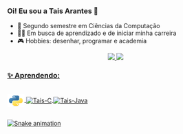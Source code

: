 ### Oi! Eu sou a Tais Arantes 👋


- 🔭 Segundo semestre em Ciências da Computação 
- 👩‍💼 Em busca de aprendizado e de iniciar minha carreira
- 🎮 Hobbies: desenhar, programar e academia

<div align="center">
  <a href="https://github.com/taisarantes">
  <img height="170em" src="https://github-readme-stats.vercel.app/api?username=taisarantes&show_icons=true&theme=material-palenight&include_all_commits=true"/>
  <!- <img height="45%" src="https://github-readme-stats.vercel.app/api?username=taisarantes&show_icons=true&theme=material-palenight&include_all_commits=true&count_private=true"/>
  <img height="170em" src="https://github-readme-stats.vercel.app/api/top-langs/?username=taisarantes&layout=compact&langs_count=7&theme=material-palenight"/> 
</div>

### ✨ Aprendendo:

<div style="display: inline_block"><br> 
  <img align="center" alt="Tais-Python" height="30" width="40" src="https://raw.githubusercontent.com/devicons/devicon/master/icons/python/python-original.svg">
  <img align="center" alt="Tais-C" height="30" width="40" src="https://cdn.jsdelivr.net/gh/devicons/devicon/icons/c/c-original.svg">
  <img align="center" alt="Tais-Java" height="30" width="40" src="https://cdn.jsdelivr.net/gh/devicons/devicon/icons/java/java-original.svg">
  <!- <img align="center" alt="Tais-HTML" height="30" width="40" src="https://raw.githubusercontent.com/devicons/devicon/master/icons/html5/html5-original.svg">
  <!- <img align="center" alt="Tais-CSS" height="30" width="40" src="https://raw.githubusercontent.com/devicons/devicon/master/icons/css3/css3-original.svg">
 </div>
 
 ##
 
 ![Snake animation](https://github.com/taisarantes/taisarantes/blob/output/github-contribution-grid-snake.svg)

